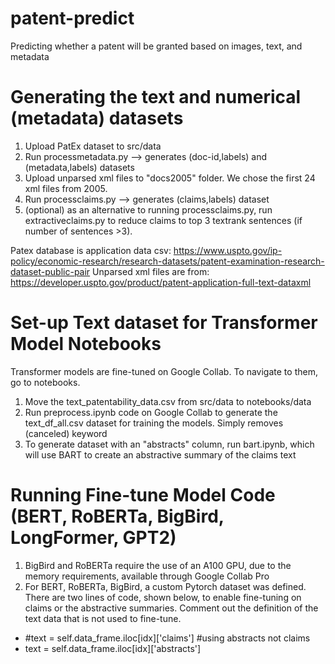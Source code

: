 # patent-predict
Predicting whether a patent will be granted based on images, text, and metadata

# Generating the text and numerical (metadata) datasets
1. Upload PatEx dataset to src/data
2. Run processmetadata.py --> generates (doc-id,labels) and (metadata,labels) datasets
3. Upload unparsed xml files to "docs2005" folder. We chose the first 24 xml files from 2005.
4. Run processclaims.py --> generates (claims,labels) dataset
5. (optional) as an alternative to running processclaims.py, run extractiveclaims.py to reduce claims to top 3 textrank sentences (if number of sentences >3).

Patex database is application data csv: https://www.uspto.gov/ip-policy/economic-research/research-datasets/patent-examination-research-dataset-public-pair
Unparsed xml files are from: https://developer.uspto.gov/product/patent-application-full-text-dataxml

# Set-up Text dataset for Transformer Model Notebooks
Transformer models are fine-tuned on Google Collab. To navigate to them, go to notebooks.
1. Move the text_patentability_data.csv from src/data to notebooks/data
2. Run preprocess.ipynb code on Google Collab to generate the text_df_all.csv dataset for training the models. Simply removes (canceled) keyword
3. To generate dataset with an "abstracts" column, run bart.ipynb, which will use BART to create an abstractive summary of the claims text

# Running Fine-tune Model Code (BERT, RoBERTa, BigBird, LongFormer, GPT2)
1. BigBird and RoBERTa require the use of an A100 GPU, due to the memory requirements, available through Google Collab Pro
2. For BERT, RoBERTa, BigBird, a custom Pytorch dataset was defined. There are two lines of code, shown below, to enable fine-tuning on claims or the abstractive summaries. Comment out the definition of the text data that is not used to fine-tune. 
- #text = self.data_frame.iloc[idx]['claims'] #using abstracts not claims
- text = self.data_frame.iloc[idx]['abstracts']

